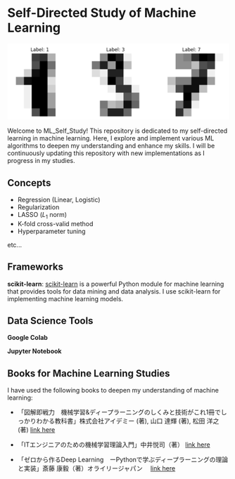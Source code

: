 # Self-Directed Study of Machine Learning

 ![handwritten](https://github.com/HanaHirose/ML_Self_Study/blob/main/LogisticRegression_handwriten_classification/Image/handwritten.png)

Welcome to ML_Self_Study! This repository is dedicated to my self-directed learning in machine learning. Here, I explore and implement various ML algorithms to deepen my understanding and enhance my skills. I will be continuously updating this repository with new implementations as I progress in my studies.


## Concepts

- Regression (Linear, Logistic)
- Regularization
- LASSO ($L_1$ norm)
- K-fold cross-valid method
- Hyperparameter tuning

etc...

## Frameworks

**scikit-learn**: [scikit-learn](https://scikit-learn.org/stable/) is a powerful Python module for machine learning that provides tools for data mining and data analysis. I use scikit-learn for implementing machine learning models.

## Data Science Tools

**Google Colab**

**Jupyter Notebook**

## Books for Machine Learning Studies

I have used the following books to deepen my understanding of machine learning:

- 「図解即戦力　機械学習&ディープラーニングのしくみと技術がこれ1冊でしっかりわかる教科書」株式会社アイデミー (著), 山口 達輝 (著), 松田 洋之 (著)  [link here](https://www.kinokuniya.co.jp/f/dsg-01-9784297106409)

- 「ITエンジニアのための機械学習理論入門」中井悦司（著） [link here](https://gihyo.jp/book/2021/978-4-297-12233-1)

- 「ゼロから作るDeep Learning　ーPythonで学ぶディープラーニングの理論と実装」斎藤 康毅（著）オライリージャパン　 [link here](https://www.oreilly.co.jp/books/9784873117584/)



